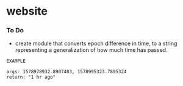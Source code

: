 # website

### To Do

- create module that converts epoch difference in time, to a string representing a generalization of how much time has passed.
```
EXAMPLE

args: 1578978932.8907483, 1578995323.7895324
return: "1 hr ago"
```
